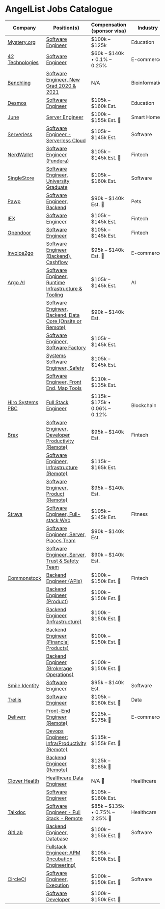 # AngelList Jobs Catalogue

| Company | Position(s) | Compensation (sponsor visa) | Industry |
|---------|-------------|-----------------------------|----------|
| [Mystery.org](https://about.mystery.org/) | [Software Engineer](https://about.mystery.org/open-positions?gh_jid=4415088003) | $100k – $125k | Education |
| [42 Technologies](https://www.42technologies.com/) | [Software Engineer](https://angel.co/company/42/jobs/647186-software-engineer-full-time-remote) | $60k – $140k • 0.1% – 0.25% | E-commerce |
| [Benchling](https://www.benchling.com/) | [Software Engineer, New Grad 2020 & 2021](https://angel.co/company/benchling/jobs/941270-software-engineer-new-grad-2020-2021) | N/A | Bioinformatics |
| [Desmos](https://www.desmos.com/) | [Software Engineer](https://angel.co/company/desmos/jobs/1274170-software-engineer) | $105k – $160k Est. | Education |
| [June](https://juneoven.com/) | [Server Engineer](https://angel.co/company/june/jobs/1274505-server-engineer) | $100k – $155k Est. 🔸 | Smart Home |
| [Serverless](https://www.serverless.com/) | [Software Engineer - Serverless Cloud](https://angel.co/company/serverless-inc/jobs/1253459-software-engineer-serverless-cloud) | $105k – $145k Est. | Software |
| [NerdWallet](https://www.nerdwallet.com/) | [Software Engineer (Fundera)](https://angel.co/company/nerdwallet/jobs/1246787-software-engineer-fundera) | $105k – $145k Est. 🔸 | Fintech |
| [SingleStore](https://www.singlestore.com/) | [Software Engineer, University Graduate](https://angel.co/company/singlestore/jobs/972405-software-engineer-university-graduate) | $105k – $160k Est. | Software |
| [Pawp](https://pawp.com/) | [Software Engineer, Backend](https://angel.co/company/pawp-pet/jobs/1271805-software-engineer-backend) | $90k – $140k Est. 🔸 | Pets |
| [IEX](https://iextrading.com/) | [Software Engineer](https://angel.co/company/iex/jobs/1254332-software-engineer) | $105k – $145k Est. | Fintech |
| [Opendoor](https://www.opendoor.com/) | [Software Engineer](https://angel.co/company/opendoor/jobs/1253241-software-engineer) | $105k – $145k Est. | Fintech |
| [Invoice2go](https://invoice.2go.com/) | [Software Engineer (Backend), Cashflow](https://angel.co/company/invoice2go/jobs/1159784-software-engineer-backend-cashflow) | $95k – $140k Est. 🔸 | E-commerce |
| [Argo AI](https://www.argo.ai/) | [Software Engineer, Runtime Infrastructure & Tooling](https://angel.co/company/argo-ai/jobs/1180868-software-engineer-runtime-infrastructure-tooling) | $105k – $145k Est. | AI |
|| [Software Engineer, Backend, Data Core (Onsite or Remote)](https://angel.co/company/argo-ai/jobs/1259914-software-engineer-backend-data-core-onsite-or-remote) | $90k – $140k Est. ||
|| [Software Engineer, Software Factory](https://angel.co/company/argo-ai/jobs/1265789-software-engineer-software-factory) | $105k – $145k Est. ||
|| [Systems Software Engineer, Safety](https://angel.co/company/argo-ai/jobs/1268595-systems-software-engineer-safety) | $105k – $145k Est. ||
|| [Software Engineer, Front End, Map Tools](https://angel.co/company/argo-ai/jobs/1268609-software-engineer-front-end-map-tools) | $110k – $135k Est. ||
| [Hiro Systems PBC](https://www.hiro.so/) | [Full Stack Engineer](https://angel.co/company/hirosystems/jobs/1244959-full-stack-engineer) | $115k – $175k • 0.06% – 0.12% | Blockchain |
| [Brex](https://www.brex.com/) | [Software Engineer, Developer Productivity (Remote)](https://angel.co/company/brex/jobs/704247-software-engineer-developer-productivity-remote) | $95k – $140k Est. | Fintech |
|| [Software Engineer, Infrastructure (Remote)](https://angel.co/company/brex/jobs/704248-software-engineer-infrastructure-remote) | $115k – $165k Est. ||
|| [Software Engineer, Product (Remote)](https://angel.co/company/brex/jobs/1045040-software-engineer-product-remote) | $95k – $140k Est. ||
| [Strava](https://www.strava.com/) | [Software Engineer, Full-stack Web](https://angel.co/company/strava/jobs/1202061-software-engineer-full-stack-web-competition-and-community-team) | $105k – $145k Est. | Fitness |
|| [Software Engineer, Server, Places Team](https://angel.co/company/strava/jobs/1204374-software-engineer-server-places-team) | $90k – $140k Est. ||
|| [Software Engineer, Server, Trust & Safety Team](https://angel.co/company/strava/jobs/1237198-software-engineer-server-trust-safety-team) | $90k – $140k Est. ||
| [Commonstock](https://www.commonstock.com/) | [Backend Engineer (APIs)](https://angel.co/company/commonstock/jobs/1254938-backend-engineer-apis) | $100k – $150k Est. 🔸 | Fintech |
|| [Backend Engineer (Product)](https://angel.co/company/commonstock/jobs/1271661-backend-engineer-product) | $100k – $150k Est. 🔸 ||
|| [Backend Engineer (Infrastructure)](https://angel.co/company/commonstock/jobs/1271662-backend-engineer-infrastructure) | $100k – $150k Est. 🔸 ||
|| [Backend Engineer (Financial Products)](https://angel.co/company/commonstock/jobs/1271663-backend-engineer-financial-products) | $100k – $150k Est. 🔸 ||
|| [Backend Engineer (Brokerage Operations)](https://angel.co/company/commonstock/jobs/1271664-backend-engineer-brokerage-operations) | $100k – $150k Est. 🔸 ||
| [Smile Identity](https://www.smileidentity.com/) | [Software Engineer](https://angel.co/company/smile-identity/jobs/1241018-software-engineer) | $95k – $140k Est. | Software |
| [Trellis](https://angel.co/company/trellisconnect) | [Software Engineer](https://angel.co/company/trellisconnect/jobs/1243510-software-engineer) | $105k – $160k Est. 🔸 | Data |
| [Deliverr](https://deliverr.com/) | [Front-End Engineer (Remote)](https://angel.co/company/deliverr/jobs/668797-front-end-engineer-remote) | $125k – $175k 🔸 | E-commerce |
|| [Devops Engineer: Infra/Productivity (Remote)](https://angel.co/company/deliverr/jobs/1024313-devops-engineer-infra-productivity-remote) | $115k – $155k Est. 🔸 ||
|| [Backend Engineer (Remote)](https://angel.co/company/deliverr/jobs/1155905-backend-engineer-remote) | $125k – $185k 🔸 ||
| [Clover Health](https://www.cloverhealth.com/en/) | [Healthcare Data Engineer](https://angel.co/company/clover-health/jobs/1020494-healthcare-data-engineer) | N/A 🔸 | Healthcare |
|| [Software Engineer](https://angel.co/company/clover-health/jobs/1092728-software-engineer) | $105k – $160k Est. ||
| [Talkdoc](https://www.talkdoc.com/) | [Software Engineer - Full Stack - Remote](https://angel.co/company/talkdoc/jobs/388351-software-engineer-full-stack-remote) | $85k – $135k • 0.75% – 2.25% 🔸 | Healthcare |
| [GitLab](https://about.gitlab.com/) | [Backend Engineer, Database](https://angel.co/company/gitlab/jobs/1203451-backend-engineer-database) | $100k – $155k Est. 🔸 | Software |
|| [Fullstack Engineer: APM (Incubation Engineering)](https://angel.co/company/gitlab/jobs/1227813-fullstack-engineer-apm-incubation-engineering) | $105k – $160k Est. 🔸 ||
| [CircleCI](https://circleci.com/) | [Software Engineer, Execution](https://angel.co/company/circleci/jobs/1041500-software-engineer-execution) | $100k – $150k Est. 🔸 | Software |
|| [Software Developer](https://angel.co/company/circleci/jobs/1260869-software-developer) | $100k – $150k Est. 🔸 ||
